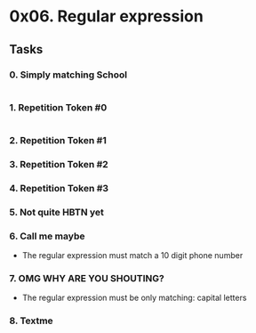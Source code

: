 # 0x06. Regular expression

## Tasks
### 0. Simply matching School
![]()

### 1. Repetition Token #0
![]()

### 2. Repetition Token #1


### 3. Repetition Token #2


### 4. Repetition Token #3


### 5. Not quite HBTN yet


### 6. Call me maybe
- The regular expression must match a 10 digit phone number

### 7. OMG WHY ARE YOU SHOUTING?
- The regular expression must be only matching: capital letters

### 8. Textme